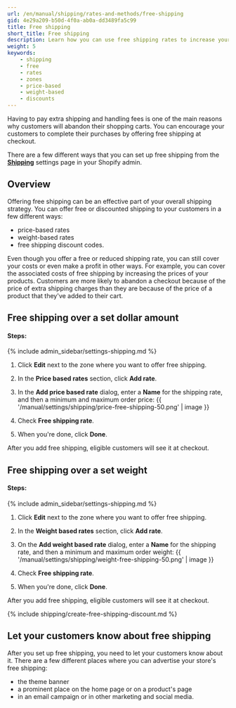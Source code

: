 ```yaml
---
url: /en/manual/shipping/rates-and-methods/free-shipping
gid: 4e29a209-b50d-4f0a-ab0a-dd3489fa5c99
title: Free shipping
short_title: Free shipping
description: Learn how you can use free shipping rates to increase your sales.
weight: 5
keywords:
    - shipping
    - free
    - rates
    - zones
    - price-based
    - weight-based
    - discounts
---
```


Having to pay extra shipping and handling fees is one of the main reasons why customers will abandon their shopping carts. You can encourage your customers to complete their purchases by offering free shipping at checkout.

There are a few different ways that you can set up free shipping from the [**Shipping**](//www.shopify.com/admin/settings/shipping) settings page in your Shopify admin.

## Overview

Offering free shipping can be an effective part of your overall shipping strategy. You can offer free or discounted shipping to your customers in a few different ways:

* price-based rates
* weight-based rates
* free shipping discount codes.

Even though you offer a free or reduced shipping rate, you can still cover your costs or even make a profit in other ways. For example, you can cover the associated costs of free shipping by increasing the prices of your products. Customers are more likely to abandon a checkout because of the price of extra shipping charges than they are because of the price of a product that they've added to their cart.

## Free shipping over a set dollar amount

#### Steps:

{% include admin_sidebar/settings-shipping.md %}

1. Click **Edit** next to the zone where you want to offer free shipping.

2. In the **Price based rates** section, click **Add rate**.

3. In the **Add price based rate** dialog, enter a **Name** for the shipping rate, and then a minimum and maximum order price: {{ '/manual/settings/shipping/price-free-shipping-50.png' | image }}

4. Check **Free shipping rate**.

5. When you're done, click **Done**.

After you add free shipping, eligible customers will see it at checkout.

## Free shipping over a set weight

#### Steps:

{% include admin_sidebar/settings-shipping.md %}

1. Click **Edit** next to the zone where you want to offer free shipping.

2. In the **Weight based rates** section, click **Add rate**.

3. On the **Add weight based rate** dialog, enter a **Name** for the shipping rate, and then a minimum and maximum order weight: {{ '/manual/settings/shipping/weight-free-shipping-50.png' | image }}

4. Check **Free shipping rate**.

5. When you're done, click **Done**.

After you add free shipping, eligible customers will see it at checkout.

{% include shipping/create-free-shipping-discount.md %}

## Let your customers know about free shipping

After you set up free shipping, you need to let your customers know about it. There are a few different places where you can advertise your store's free shipping:

* the theme banner
* a prominent place on the home page or on a product's page
* in an email campaign or in other marketing and social media.
